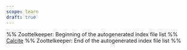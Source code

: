 ```yaml
---
scope: learn
draft: true
---
```

%% Zoottelkeeper: Beginning of the autogenerated index file list  %%
 [Calcite](Calcite.md)
%% Zoottelkeeper: End of the autogenerated index file list  %%
